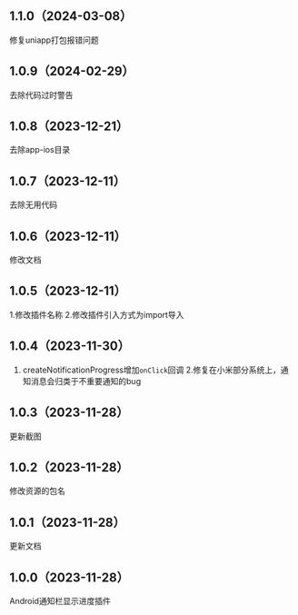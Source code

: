 ## 1.1.0（2024-03-08）
修复uniapp打包报错问题
## 1.0.9（2024-02-29）
去除代码过时警告
## 1.0.8（2023-12-21）
去除app-ios目录
## 1.0.7（2023-12-11）
去除无用代码
## 1.0.6（2023-12-11）
修改文档
## 1.0.5（2023-12-11）
1.修改插件名称
2.修改插件引入方式为import导入
## 1.0.4（2023-11-30）
1. createNotificationProgress增加`onClick`回调
2.修复在小米部分系统上，通知消息会归类于不重要通知的bug
## 1.0.3（2023-11-28）
更新截图
## 1.0.2（2023-11-28）
修改资源的包名
## 1.0.1（2023-11-28）
更新文档
## 1.0.0（2023-11-28）
Android通知栏显示进度插件
